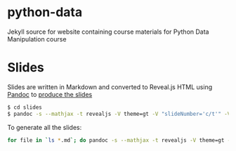 # python-data

Jekyll source for website containing course materials for Python Data Manipulation course

# Slides

Slides are written in Markdown and converted to Reveal.js HTML using [Pandoc](http://pandoc.org/) to  [produce the slides](http://pandoc.org/README.html#producing-slide-shows-with-pandoc)

```sh
$ cd slides
$ pandoc -s --mathjax -t revealjs -V theme=gt -V "slideNumber='c/t'" -V progress=true -o intro-python.html intro-python.md

```

To generate all the slides:

```sh
for file in `ls *.md`; do pandoc -s --mathjax -t revealjs -V theme=gt -V "slideNumber='c/t'" -V progress=true -o $(basename $file .md).html $file; done
```
